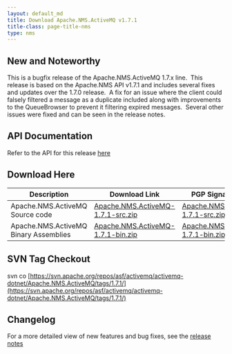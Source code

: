 ```yaml
---
layout: default_md
title: Download Apache.NMS.ActiveMQ v1.7.1 
title-class: page-title-nms
type: nms
---
```


New and Noteworthy
------------------

This is a bugfix release of the Apache.NMS.ActiveMQ 1.7.x line.  This release is based on the Apache.NMS API v1.7.1 and includes several fixes and updates over the 1.7.0 release.  A fix for an issue where the client could falsely filtered a message as a duplicate included along with improvements to the QueueBrowser to prevent it filtering expired messages.  Several other issues were fixed and can be seen in the release notes.

API Documentation
-----------------

Refer to the API for this release [here](../../../nms-api)

Download Here
-------------

Description|Download Link|PGP Signature File|Version
---|---|---|---
Apache.NMS.ActiveMQ Source code|[Apache.NMS.ActiveMQ-1.7.1-src.zip](https://archive.apache.org/dist/activemq/apache-nms/1.7.0/Apache.NMS.ActiveMQ-1.7.1-src.zip)|[Apache.NMS.ActiveMQ-1.7.1-src.zip.asc](https://archive.apache.org/dist/activemq/apache-nms/1.7.0/Apache.NMS.ActiveMQ-1.7.1-src.zip.asc)|1.7.1.3924
Apache.NMS.ActiveMQ Binary Assemblies|[Apache.NMS.ActiveMQ-1.7.1-bin.zip](https://archive.apache.org/dist/activemq/apache-nms/1.7.0/Apache.NMS.ActiveMQ-1.7.1-bin.zip)|[Apache.NMS.ActiveMQ-1.7.1-bin.zip.asc](https://archive.apache.org/dist/activemq/apache-nms/1.7.0/Apache.NMS.ActiveMQ-1.7.1-bin.zip.asc)|1.7.1.3924

SVN Tag Checkout
----------------

svn co [https://svn.apache.org/repos/asf/activemq/activemq-dotnet/Apache.NMS.ActiveMQ/tags/1.7.1/](https://svn.apache.org/repos/asf/activemq/activemq-dotnet/Apache.NMS.ActiveMQ/tags/1.7.1/)

Changelog
---------

For a more detailed view of new features and bug fixes, see the [release notes](https://issues.apache.org/jira/secure/ReleaseNote.jspa?projectId=12311201&version=12329541)


